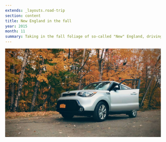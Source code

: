 ```yaml
---
extends: _layouts.road-trip
section: content
title: New England in the fall
year: 2015
month: 11
summary: Taking in the fall foliage of so-called "New" England, driving what was possibly the ugliest car ever made. It was all Halloween, Stephen King and headless horsemen.
---
```


![](/media/road-trips/2015-new-england/PANO_20151022_163319~2.jpg)
